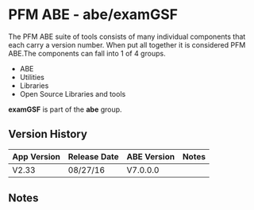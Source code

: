 # PFM ABE - abe/examGSF

The PFM ABE suite of tools consists of many individual components that each carry a version number.  When put all together it is considered PFM ABE.The components can fall into 1 of 4 groups.
- ABE
- Utilities
- Libraries
- Open Source Libraries and tools

**examGSF** is part of the **abe** group.

## Version History

|App Version|Release Date|ABE Version|Notes|
|-------|------------|-----|---|
|V2.33|08/27/16|V7.0.0.0|  |

## Notes
